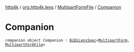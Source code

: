 [http4k](../../index.md) / [org.http4k.lens](../index.md) / [MultipartFormFile](index.md) / [Companion](./-companion.md)

# Companion

`companion object Companion : `[`BiDiLensSpec`](../-bi-di-lens-spec/index.md)`<`[`MultipartForm`](../-multipart-form/index.md)`, `[`MultipartFormFile`](index.md)`>`